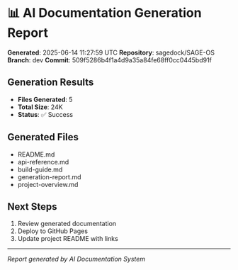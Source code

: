 # 📊 AI Documentation Generation Report

**Generated**: 2025-06-14 11:27:59 UTC
**Repository**: sagedock/SAGE-OS
**Branch**: dev
**Commit**: 509f5286b4f1a4d9a35a84fe68ff0cc0445bd91f

## Generation Results

- **Files Generated**: 5
- **Total Size**: 24K
- **Status**: ✅ Success

## Generated Files

- README.md
- api-reference.md
- build-guide.md
- generation-report.md
- project-overview.md

## Next Steps

1. Review generated documentation
2. Deploy to GitHub Pages
3. Update project README with links

---

*Report generated by AI Documentation System*

